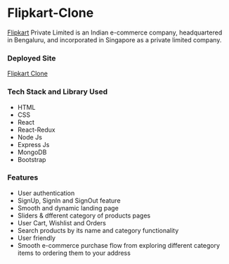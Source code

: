 # Flipkart-Clone

[Flipkart](https://www.flipkart.com/) Private Limited is an Indian e-commerce company, headquartered in Bengaluru, and incorporated in Singapore as a private limited company.

### Deployed Site
[Flipkart Clone](https://flipkart-v1.netlify.app/)

### Tech Stack and Library Used
- HTML
- CSS
- React
- React-Redux
- Node Js
- Express Js
- MongoDB
- Bootstrap

### Features
- User authentication
- SignUp, SignIn and SignOut feature
- Smooth and dynamic landing page
- Sliders & dfferent category of products pages
- User Cart, Wishlist and Orders
- Search products by its name and category functionality
- User friendly
- Smooth e-commerce purchase flow from exploring different category items to ordering them to your address
